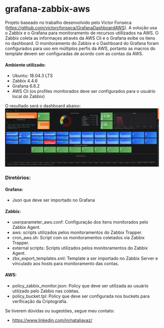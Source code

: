 # grafana-zabbix-aws

Projeto baseado no trabalho desenvolvido pelo Victor Fonseca (https://github.com/victorcfonseca/GrafanaDashboardAWS).
A solução usa o Zabbix e o Grafana para monitoramento de recursos utillizados na AWS. O Zabbix coleta as informaçes através da AWS Cli e o Grafana exibe os itens no dashboard.
O monitoramento do Zabbix e o Dashboard do Grafana foram configurados para uso em múltiplos perfis da AWS, portanto as macros do template devem ser configuradas de acordo com as contas da AWS.

#### Ambiente utilizado:
- Ubuntu: 18.04.3 LTS
- Zabbix 4.4.6
- Grafana 6.6.2
- AWS Cli (os profiles monitorados deve ser configurados para o usuário local do Zabbix)

O resultado será o dashboard abaixo:
<img src="Grafana/dash.png">

### Diretórios:

#### Grafana:
* Json que deve ser importado no Grafana

#### Zabbix:
* userparameter_aws.conf: Configuração dos itens monitorados pelo Zabbix Agent.
* aws: scripts utilizados pelos monitoramentos do Zabbix Trapper.
* cron_aws.sh: Script com os monitoramentos coletados via Zabbix Trapper.
* external scripts: Scripts utilizados pelos monitoramentos do Zabbix Agent.
* zbx_export_templates.xml: Template a ser importado no Zabbix Server e vinculado aos hosts para monitoramento das contas.


#### AWS:
* policy_zabbix_monitor.json: Policy que deve ser utilizada ao usuário utilizado pelo Zabbix nas coletas.
* policy_bucket.tpl: Policy que deve ser configurada nos buckets para verificação da Criptografia.

Se tiverem dúvidas ou sugestões, segue meu contato:
* https://www.linkedin.com/in/nataliavaz/

